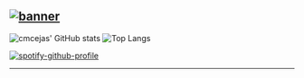 [![banner](./banner-purp.png)](https://cmcejas.tech)
---
![cmcejas' GitHub stats](https://github-readme-stats.vercel.app/api?username=cmcejas&show_icons=true&theme=nightowl) ![Top Langs](https://github-readme-stats.vercel.app/api/top-langs/?username=cmcejas&layout=donut&theme=nightowl) 


[![spotify-github-profile](https://spotify-github-profile.vercel.app/api/view?uid=v4n89t78h1twwxmr0c7i5s1dl&cover_image=true&theme=default&show_offline=true&background_color=011627&interchange=true&bar_color_cover=true)](https://spotify-github-profile.vercel.app/api/view?uid=v4n89t78h1twwxmr0c7i5s1dl&redirect=true)

---
